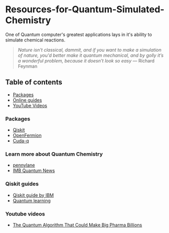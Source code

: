 # Resources-for-Quantum-Simulated-Chemistry
One of Quantum computer's greatest applications lays in it's ability to simulate chemical reactions.

> *Nature isn't classical, dammit, and if you want to make a simulation of nature, you'd better make it quantum mechanical, and by golly it’s a 
wonderful problem, because it doesn’t look so easy* — Richard Feynman

## Table of contents
- [Packages](#packages)
- [Online guides](#online-Guides)
- [YouTube Videos](#youtube-videos)


### Packages
- [Qiskit](https://github.com/Qiskit/qiskit)
- [OpenFermion](https://github.com/quantumlib/OpenFermion)
- [Cuda-q](https://github.com/NVIDIA/cuda-q-academic)

### Learn more about Quantum Chemistry
 - [pennylane](https://pennylane.ai/qml/quantum-chemistry)
 - [IMB Quantum News](https://research.ibm.com/topics/quantum-chemistry)

### Qiskit guides
 - [Qiskit guide by IBM](https://www.ibm.com/quantum/qiskit)
 - [Quantum learning](https://learning.quantum.ibm.com/)

### Youtube videos
- [The Quantum Algorithm That Could Make Big Pharma Billions](https://www.youtube.com/watch?v=Fvwyd0536Gc&t=317s)
